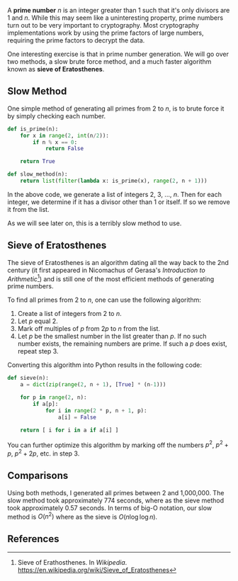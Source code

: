 A **prime number** $n$ is an integer greater than 1 such that it's only divisors are 1 and $n$. While this may seem like a uninteresting property, prime numbers turn out to be very important
to cryptography. Most cryptography implementations work by using the prime factors of large numbers, requiring the prime factors to decrypt the data.

One interesting exercise is that in prime number generation. We will go over two methods, a slow brute force method, and a much faster algorithm known as **sieve of Eratosthenes**.

## Slow Method

One simple method of generating all primes from 2 to $n$, is to brute force it by simply checking each number.

```python
def is_prime(n):
    for x in range(2, int(n/2)):
        if n % x == 0:
            return False

    return True

def slow_method(n):
    return list(filter(lambda x: is_prime(x), range(2, n + 1)))
```

In the above code, we generate a list of integers 2, 3, ..., $n$. Then for each integer, we determine if it has a divisor other than 1 or itself. If so we remove it from the list.

As we will see later on, this is a terribly slow method to use.

## Sieve of Eratosthenes

The sieve of Eratosthenes is an algorithm dating all the way back to the 2nd century (it first appeared in Nicomachus of Gerasa's *Introduction to Arithmetic*[^first]) and is still one of the most efficient methods
of generating prime numbers.

To find all primes from 2 to $n$, one can use the following algorithm:
1. Create a list of integers from 2 to $n$.
2. Let $p$ equal 2.
3. Mark off multiples of $p$ from $2p$ to $n$ from the list.
4. Let $p$ be the smallest number in the list greater than $p$. If no such number exists, the remaining numbers are prime. If such a $p$ does exist, repeat step 3.

Converting this algorithm into Python results in the following code:

```python
def sieve(n):
    a = dict(zip(range(2, n + 1), [True] * (n-1)))

    for p in range(2, n):
        if a[p]:
            for i in range(2 * p, n + 1, p):
                a[i] = False

    return [ i for i in a if a[i] ]
```

You can further optimize this algorithm by marking off the numbers $p^2$, $p^2+p$, $p^2+2p$, etc. in step 3.

## Comparisons

Using both methods, I generated all primes between 2 and 1,000,000. The slow method took approximately 774 seconds, where as the sieve method took approximately 0.57 seconds. 
In terms of big-O notation, our slow method is $O(n^2)$ where as the sieve is $O(n\log\log n)$.

## References

[^first]: Sieve of Erathosthenes. In *Wikipedia*.
    https://en.wikipedia.org/wiki/Sieve_of_Eratosthenes
